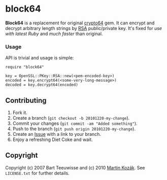 block64
=======

**Block64** is a replacement for original [crypto64][3] gem. It can encrypt
and decrypt arbitrary length strings by [RSA][4] public/private key. It's
fixed for *use with latest Ruby* and *much faster* than original.

### Usage

API is trivial and usage is simple:
    
    require "block64"
    
    key = OpenSSL::PKey::RSA::new(<pem-encoded-key>)
    encoded = key.encrypt64(<some-very-long-message>)
    decoded = key.decrypt64(encoded)
    

Contributing
------------

1. Fork it.
2. Create a branch (`git checkout -b 20101220-my-change`).
3. Commit your changes (`git commit -am "Added something"`).
4. Push to the branch (`git push origin 20101220-my-change`).
5. Create an [Issue][1] with a link to your branch.
6. Enjoy a refreshing Diet Coke and wait.

Copyright
---------

Copyright (c) 2007 Bart Teeuwisse and (c) 2010 [Martin Kozák][2]. See `LICENSE.txt` for
further details.

[1]: http://github.com/martinkozak/block64/issues
[2]: http://www.martinkozak.net/
[3]: http://github.com/bartt/crypto64
[4]: http://en.wikipedia.org/wiki/RSA
